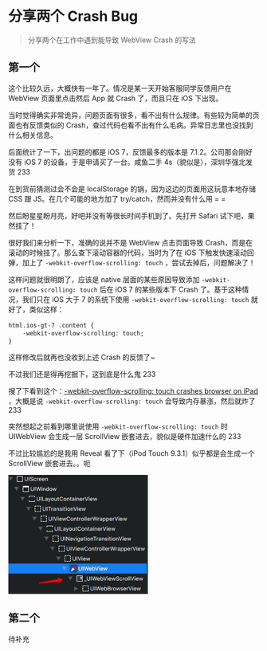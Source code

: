 # 分享两个 Crash Bug

> 分享两个在工作中遇到能导致 WebView Crash 的写法

## 第一个

这个比较久远，大概快有一年了。情况是某一天开始客服同学反馈用户在 WebView 页面里点击然后 App 就 Crash 了，而且只在 iOS 下出现。

当时觉得确实非常诡异，问题页面有很多，看不出有什么规律。有些较为简单的页面也有反馈类似的 Crash，查过代码也看不出有什么毛病。异常日志里也没找到什么相关信息。

后面统计了一下，出问题的都是 iOS 7，反馈最多的版本是 7.1.2。公司那会刚好没有 iOS 7 的设备，于是申请买了一台。咸鱼二手 4s（貌似是），深圳华强北发货 233

在到货前猜测过会不会是 localStorage 的锅，因为这边的页面用这玩意本地存储 CSS 跟 JS。在几个可能的地方加了 try/catch，然而并没有什么用 = =

然后盼星星盼月亮，好吧并没有等很长时间手机到了。先打开 Safari 试下吧，果然挂了！

很好我们来分析一下，准确的说并不是 WebView 点击页面导致 Crash，而是在滚动的时候挂了。那么查下滚动容器的代码，当时为了在 iOS 下触发快速滚动回弹，加上了 `-webkit-overflow-scrolling: touch` ，尝试去掉后，问题解决了！

这样问题就很明朗了，应该是 native 层面的某些原因导致添加 `-webkit-overflow-scrolling: touch` 后在 iOS 7 的某些版本下 Crash 了。基于这种情况，我们只在 iOS 大于 7 的系统下使用 `-webkit-overflow-scrolling: touch` 就好了，类似这样：

	html.ios-gt-7 .content {
		-webkit-overflow-scrolling: touch;
	}

这样修改后就再也没收到上述 Crash 的反馈了~

不过我们还是得再挖掘下，这到底是什么鬼 233

搜了下看到这个：[-webkit-overflow-scrolling: touch crashes browser on iPad
](https://github.com/coolwanglu/pdf2htmlEX/issues/523)，大概是说 `-webkit-overflow-scrolling: touch` 会导致内存暴涨，然后就炸了 233

突然想起之前看到哪里说使用 `-webkit-overflow-scrolling: touch` 时 UIWebView 会生成一层 ScrollView 嵌套进去，貌似是硬件加速什么的 233

不过比较尴尬的是我用 Reveal 看了下（iPod Touch 9.3.1）似乎都是会生成一个 ScrollView 嵌套进去。。呃

![](https://github.com/xyqfer/blog/raw/master/img/Reveal.jpeg)

## 第二个

待补充

